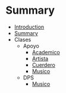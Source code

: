 # Summary

* [Introduction](README.md)
* [Summary](SUMMARY.md)
* Clases
  * Apoyo
    * [Academico](Clases/Apoyo/Academico.txt)
    * [Artista](Clases/Apoyo/Artista.txt)
    * [Cuerdero](Clases/Apoyo/Cuerdero.txt)
    * [Musico](Clases/Apoyo/Musico.txt)
  * DPS
    * [Musico](Clases/Apoyo/Musico.txt)